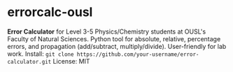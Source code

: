 # errorcalc-ousl
**Error Calculator** for Level 3-5 Physics/Chemistry students at OUSL's Faculty of Natural Sciences. Python tool for absolute, relative, percentage errors, and propagation (add/subtract, multiply/divide). User-friendly for lab work.  Install: `git clone https://github.com/your-username/error-calculator.git`  License: MIT

